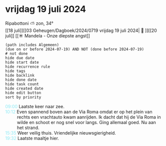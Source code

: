 # vrijdag 19 juli 2024

Ripabottoni ⛅ zon, 34°<br>[[18 juli]][[03 Geheugen/Dagboek/2024/0719 vrijdag 19 juli 2024| 📓 ]][[20 juli]]
[[☀️ Mandela - Onze diepste angst]]
```tasks
(path includes Algemeen)
(due on or before 2024-07-19) AND NOT (done before 2024-07-19)
# not done
hide due date
hide start date
hide recurrence rule
hide tags
hide backlink
hide done date
hide task count
hide created date
hide edit button
sort by priority 
```
<p style="padding-left: 2.7em; text-indent: -2.7em; margin: 0"><font color=#8be9f5>09:00</font>  Laatste keer naar zee. </p>   
<p style="padding-left: 2.7em; text-indent: -2.7em; margin: 0"><font color=#8be9f5>10:12</font>  Even spannend boven aan de Via Roma omdat er op het plein van rechts een vrachtauto kwam aanrijden. Ik dacht dat hij de Via Roma in wilde en schoot er nog snel voor langs. Ging allemaal goed. Nu aan het strand. </p>   
<p style="padding-left: 2.7em; text-indent: -2.7em; margin: 0"><font color=#8be9f5>15:35</font>  Weer veilig thuis. Vriendelijke nieuwsgierigheid. </p>   
<p style="padding-left: 2.7em; text-indent: -2.7em; margin: 0"><font color=#8be9f5>19:32</font>  Laatste maaltje hier. </p>   